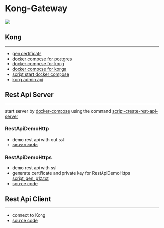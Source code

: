 # Kong-Gateway
![](https://github.com/EknarongAphiphutthikul/Kong-Gateway/KongDemo.jpg)
## Kong
                
----
- [gen certificate](https://github.com/EknarongAphiphutthikul/Kong-Gateway/blob/main/Kong/cert/script_gen_cert.txt)
- [docker compose for postgres](https://github.com/EknarongAphiphutthikul/Kong-Gateway/blob/main/Kong/postgres-docker-compose.yaml)
- [docker compose for kong](https://github.com/EknarongAphiphutthikul/Kong-Gateway/blob/main/Kong/kong-docker-compose.yaml)
- [docker compose for konga](https://github.com/EknarongAphiphutthikul/Kong-Gateway/blob/main/Kong/konga-docker-compose.yaml)
- [script start docker compose](https://github.com/EknarongAphiphutthikul/Kong-Gateway/blob/main/Kong/script_create_compose.txt)
- [kong admin api](https://github.com/EknarongAphiphutthikul/Kong-Gateway/blob/main/Kong/Kong-Admin-Api.md)

## Rest Api Server
                
----
start server by [docker-compose](https://github.com/EknarongAphiphutthikul/Kong-Gateway/blob/main/RestApi/restapi-demo-docker-compose.yaml) using the command [script-create-rest-api-server](https://github.com/EknarongAphiphutthikul/Kong-Gateway/blob/main/RestApi/script_manage_compose_restapi.txt)
### RestApiDemoHttp
- demo rest api with out ssl
- [source code](https://github.com/EknarongAphiphutthikul/Kong-Gateway/tree/main/RestApi/RestApiDemoHttp)
### RestApiDemoHttps
- demo rest api with ssl
- generate certificate and private key for RestApiDemoHttps [script_gen_p12.txt](https://github.com/EknarongAphiphutthikul/Kong-Gateway/blob/main/RestApi/RestApiDemoHttps/src/main/resources/script_gen_p12.txt)
- [source code](https://github.com/EknarongAphiphutthikul/Kong-Gateway/tree/main/RestApi/RestApiDemoHttps)

## Rest Api Client
                
----
- connect to Kong
- [source code](https://github.com/EknarongAphiphutthikul/Kong-Gateway/tree/main/RestApi/ClientRestApiDemo)